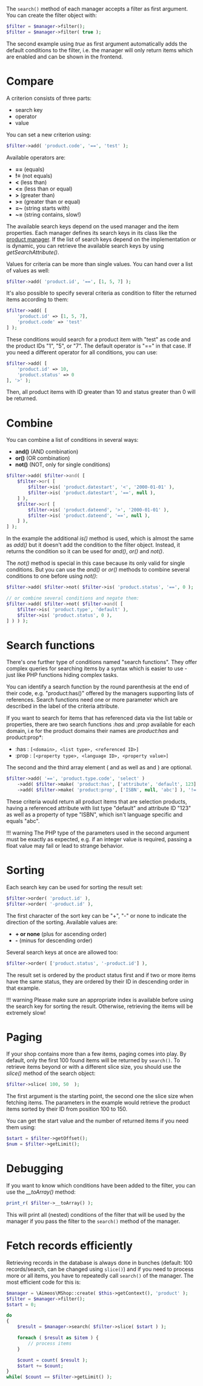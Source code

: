 The `search()` method of each manager accepts a filter as first argument. You can create the filter object with:

```php
$filter = $manager->filter();
$filter = $manager->filter( true );
```

The second example using *true* as first argument automatically adds the default conditions to the filter, i.e. the manager will only return items which are enabled and can be shown in the frontend.

# Compare

A criterion consists of three parts:

* search key
* operator
* value

You can set a new criterion using:

```php
$filter->add( 'product.code', '==', 'test' );
```

Available operators are:

* **==** (equals)
* **!=** (not equals)
* **<** (less than)
* **<=** (less than or equal)
* **>** (greater than)
* **>=** (greater than or equal)
* **=~** (string starts with)
* **~=** (string contains, slow!)

The available search keys depend on the used manager and the item properties. Each manager defines its search keys in its class like the [product manager](https://github.com/aimeos/aimeos-core/blob/master/lib/mshoplib/src/MShop/Product/Manager/Standard.php#L25). If the list of search keys depend on the implementation or is dynamic, you can retrieve the available search keys by using *getSearchAttribute()*.

Values for criteria can be more than single values. You can hand over a list of values as well:

```php
$filter->add( 'product.id', '==', [1, 5, 7] );
```

It's also possible to specify several criteria as condition to filter the returned items according to them:

```php
$filter->add( [
    'product.id' => [1, 5, 7],
    'product.code' => 'test'
] );
```

These conditions would search for a product item with "test" as code and the product IDs "1", "5", or "7". The default operator is "==" in that case. If you need a different operator for all conditions, you can use:

```php
$filter->add( [
    'product.id' => 10,
    'product.status' => 0
], '>' );
```

Then, all product items with ID greater than 10 and status greater than 0 will be returned.

# Combine

You can combine a list of conditions in several ways:

* **and()** (AND combination)
* **or()** (OR combination)
* **not()** (NOT, only for single conditions)

```php
$filter->add( $filter->and( [
    $filter->or( [
        $filter->is( 'product.datestart', '<', '2000-01-01' ),
        $filter->is( 'product.datestart', '==', null ),
    ] ),
    $filter->or( [
        $filter->is( 'product.dateend', '>', '2000-01-01' ),
        $filter->is( 'product.dateend', '==', null ),
    ] ),
] );
```

In the example the additional *is()* method is used, which is almost the same as *add()* but it doesn't add the condition to the filter object. Instead, it returns the condition so it can be used for *and()*, *or()* and *not()*.

The *not()* method is special in this case because its only valid for single conditions. But you can use the *and()* or *or()* methods to combine several conditions to one before using *not()*:

```php
$filter->add( $filter->not( $filter->is( 'product.status', '==', 0 );

// or combine several conditions and negate them:
$filter->add( $filter->not( $filter->and( [
    $filter->is( 'product.type', 'default' ),
    $filter->is( 'product.status', 0 ),
] ) ) );
```

# Search functions

There's one further type of conditions named "search functions". They offer complex queries for searching items by a syntax which is easier to use - just like PHP functions hiding complex tasks.

You can identify a search function by the round parenthesis at the end of their code, e.g. "product:has()" offered by the managers supporting lists of references. Search functions need one or more parameter which are described in the label of the criteria attribute.

If you want to search for items that has referenced data via the list table or properties, there are two search functions *:has* and *:prop* available for each domain, i.e for the product domains their names are *product:has* and product:prop*:

* :has : `[<domain>, <list type>, <referenced ID>]`
* :prop : `[<property type>, <language ID>, <property value>]`

The second and the third array element (<list type> and <referenced ID> as well as <language ID> and <property value>) are optional.

```php
$filter->add( '==', 'product.type.code', 'select' )
    ->add( $filter->make( 'product:has', ['attribute', 'default', 123] ), '!=', null )
    ->add( $filter->make( 'product:prop', ['ISBN', null, 'abc'] ), '!=', null );
```

These criteria would return all product items that are selection products, having a referenced attribute with list type "default" and attribute ID "123" as well as a property of type "ISBN", which isn't language specific and equals "abc".

!!! warning
    The PHP type of the parameters used in the second argument must be exactly as expected, e.g. if an integer value is required, passing a float value may fail or lead to strange behavior.

# Sorting

Each search key can be used for sorting the result set:

```php
$filter->order( 'product.id' ),
$filter->order( '-product.id' ),
```

The first character of the sort key can be "+", "-" or none to indicate the direction of the sorting. Available values are:

* **+ or none** (plus for ascending order)
* **-** (minus for descending order)

Several search keys at once are allowed too:

```php
$filter->order( ['product.status', '-product.id'] ),
```

The result set is ordered by the product status first and if two or more items have the same status, they are ordered by their ID in descending order in that example.

!!! warning
    Please make sure an appropriate index is available before using the search key for sorting the result. Otherwise, retrieving the items will be extremely slow!

# Paging

If your shop contains more than a few items, paging comes into play. By default, only the first 100 found items will be returned by `search()`. To retrieve items beyond or with a different slice size, you should use the *slice()* method of the search object:

```php
$filter->slice( 100, 50  );
```

The first argument is the starting point, the second one the slice size when fetching items. The parameters in the example would retrieve the product items sorted by their ID from position 100 to 150.

You can get the start value and the number of returned items if you need them using:

```php
$start = $filter->getOffset();
$num = $filter->getLimit();
```

# Debugging

If you want to know which conditions have been added to the filter, you can use the *__toArray()* method:

```php
print_r( $filter->__toArray() );
```

This will print all (nested) conditions of the filter that will be used by the manager if you pass the filter to the `search()` method of the manager.

# Fetch records efficiently

Retrieving records in the database is always done in bunches (default: 100 records/search, can be changed using `slice()`) and if you need to process more or all items, you have to repeatedly call `search()` of the manager. The most efficient code for this is:

```php
$manager = \Aimeos\MShop::create( $this->getContext(), 'product' );
$filter = $manager->filter();
$start = 0;

do
{
    $result = $manager->search( $filter->slice( $start ) );

    foreach ( $result as $item ) {
        // process items
    }

    $count = count( $result );
    $start += $count;
}
while( $count == $filter->getLimit() );
```
